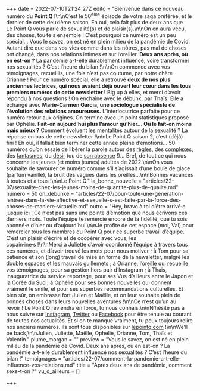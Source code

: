 +++
date = 2022-07-10T21:24:27Z
edito = "Bienvenue dans ce nouveau numéro du **Point&nbsp;Q**&nbsp;!\n\nC’est le 50<sup>ème</sup> épisode de votre saga préférée, et le dernier de cette deuxième saison. Eh oui, cela fait plus de deux ans que Le&nbsp;Point&nbsp;Q vous parle de sexualité(s) et de plaisir(s).\n\nOn en aura vécu, des choses, tou·te·s ensemble&nbsp;! C’est pourquoi ce numéro est un peu spécial… Vous le savez, on est né en plein milieu de la pandémie de Covid. Autant dire que dans vos vies comme dans les nôtres, pas mal de choses ont changé, dans nos relations intimes et sur l’oreiller. **Deux ans après, où en est-on&nbsp;?** La pandémie a-t-elle durablement influencé, voire transformer nos sexualités&nbsp;? C’est l’heure du bilan&nbsp;!\n\nOn commence avec vos témoignages, recueillis, une fois n’est pas coutume, par notre chère Orianne&nbsp;! Pour ce numéro spécial, elle a retrouvé **deux de nos plus anciennes lectrices, qui nous avaient déjà ouvert leur cœur dans les tous premiers numéros de cette newsletter&nbsp;!** Big up à elles, et merci d’avoir répondu à nos questions&nbsp;! On enchaîne avec le débunk, par Thaïs. Elle a échangé avec **Marie-Carmen Garcia, une sociologue spécialiste de l’évolution des relations amoureuses.** L’interlocutrice parfaite pour ce numéro retour aux origines. On termine avec un point statistiques proposé par Ophélie. **Fait-on aujourd’hui plus l’amour qu’hier… Ou le fait-on moins mais mieux&nbsp;?** Comment évoluent les mentalités autour de la sexualité&nbsp;? La réponse en bas de cette newsletter&nbsp;!\n\nLe&nbsp;Point&nbsp;Q saison 2, c’est (déjà) fini&nbsp;! Eh oui, il fallait bien terminer cette année pleine d’émotions… 50 numéros qu’on essaie de libérer la parole autour des [règles](https://lepointq.com/newsletters/du-rouge-aux-levres/), des [complexes](https://lepointq.com/newsletters/decomplexons/), des [fantasmes](https://lepointq.com/newsletters/au-bout-de-nos-reves/), du [désir](https://lepointq.com/newsletters/tes-gestes-lentement-diriges-sensualite/) (ou de [son absence](https://lepointq.com/newsletters/free-from-desire-parlons-asexualite/)&nbsp;!)… Bref, de tout ce qui nous concerne les jeunes (et moins jeunes) adultes de 2022.\n\nOn vous souhaite de savourer ce numéro comme s’il s’agissait d’une boule de glace (parfum vanille), la bruit des vagues dans les oreilles...\n\nBonnes vacances à toutes et à tous&nbsp;!\n\nLe&nbsp;Point&nbsp;Q."
la_bonne_nouvelle = "articles/22-07/sexualite-chez-les-jeunes-moins-de-quantite-plus-de-qualite.md"
numero = 50
on_debunke = "articles/22-07/pour-toute-une-generation-lentree-dans-la-vie-affective-et-sexuelle-s-est-faite-par-la-force-des-choses-de-maniere-virtuelle.md"
outro = "Hey, bravo à toi d’être arrivé·e jusque ici&nbsp;! Ce n’est pas sans une pointe d’émotion que nous écrivons ces derniers mots. Toute l’équipe te remercie encore de ta fidélité, que tu sois abonné·e d’hier ou d’aujourd’hui.\n\nJe profite de cet espace (moi, Val) pour remercier tous les membres du Point&nbsp;Q pour ce superbe travail d’équipe. C’est un plaisir d’écrire et de coopérer avec vous, les copain·ine·s&nbsp;!\n\nMerci à Juliette d’avoir coordonné l’équipe à travers tous ces numéros, et d’avoir trouvé les mots pour nous motiver&nbsp;; à Tom pour sa patience et son (long) travail de mise en forme de la newsletter, malgré les double espaces et les mauvais guillemets&nbsp;; à Orianne, l’oreille qui recueille vos témoignages, pour sa gestion hors pair d’Instagram&nbsp;; à Thaïs, inauguratrice du service reportage, pour ses Vus d’ailleurs entre le Japon et la Corée du Sud&nbsp;; à Ophélie pour ses bonnes nouvelles qui donnent vraiment le smile, et pour ses superbes recommandations culturelles. Et bien sûr, on embrasse fort Julien et Maëlle, et on leur souhaite plein de bonnes choses dans leurs nouvelles aventures&nbsp;!\n\nCe n’est qu’un au revoir&nbsp;! Le&nbsp;Point&nbsp;Q reviendra en force, tu nous connais.\n\nN’hésite pas à nous suivre sur [Instagram](https://www.instagram.com/lepoint.q/?hl=fr), [Twitter](https://twitter.com/LePointQ) ou [Facebook](https://www.facebook.com/lepointq.news/) pour être tenu·e au courant de toutes nos actualités. Et si on te manque vraiment, tu peux toujours relire nos anciens numéros. Ils sont tous disponibles sur [lepointq.com](https://lepointq.com/)&nbsp;!\n\nWe’ll be back,\n\nJulien, Juliette, Maëlle, Ophélie, Orianne, Tom, Thaïs et Valentin."
plume_morgan = ""
preview = "Vous le savez, on est né en plein milieu de la pandémie de Covid. Deux ans après, où en est-on&nbsp;? La pandémie a-t-elle durablement influencé nos sexualités&nbsp;? C’est l’heure du bilan&nbsp;!"
temoignages = "articles/22-07/comment-la-pandemie-a-t-elle-influence-vos-relations.md"
title = "Après deux ans de pandémie, comment sexe-t-on&nbsp;?"
vu_d_ailleurs = []

+++
